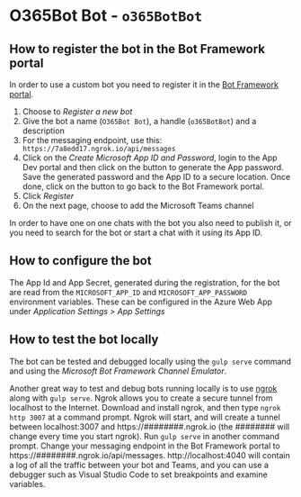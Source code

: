 # O365Bot Bot - `o365BotBot`

## How to register the bot in the Bot Framework portal

In order to use a custom bot you need to register it in the [Bot Framework portal](https://dev.botframework.com/). 

1. Choose to *Register a new bot*
2. Give the bot a name (`O365Bot Bot`), a handle (`o365BotBot`) and a description
3. For the messaging endpoint, use this: ` https://7a8edd17.ngrok.io/api/messages`
4. Click on the *Create Microsoft App ID and Password*, login to the App Dev portal and then click on the button to generate the App password. Save the generated password and the App ID to a secure location. Once done, click on the button to go back to the Bot Framework portal.
5. Click *Register*
6. On the next page, choose to add the Microsoft Teams channel

In order to have one on one chats with the bot you also need to publish it, or you need to search for the bot or start a chat with it using its App ID.

## How to configure the bot

The App Id and App Secret, generated during the registration, for the bot are read from the `MICROSOFT_APP_ID` and `MICROSOFT_APP_PASSWORD` environment variables. These can be configured in the Azure Web App under *Application Settings > App Settings* 

## How to test the bot locally

The bot can be tested and debugged locally using the `gulp serve` command and using the _Microsoft Bot Framework Channel Emulator_.

Another great way to test and debug bots running locally is to use [ngrok](https://ngrok.com) along with `gulp serve`. Ngrok allows you to create a secure tunnel from localhost to the Internet. Download and install ngrok, and then type `ngrok http 3007` at a command prompt. Ngrok will start, and will create a tunnel between localhost:3007 and https://########.ngrok.io (the ######## will change every time you start ngrok). Run `gulp serve` in another command prompt. Change your messaging endpoint in the Bot Framework portal to https://########.ngrok.io/api/messages. http://localhost:4040 will contain a log of all the traffic between your bot and Teams, and you can use a debugger such as Visual Studio Code to set breakpoints and examine variables.
